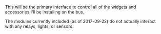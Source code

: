 This will be the primary interface to control all of the widgets and accessories I'll be installing on the bus.

The modules currently included (as of 2017-09-22) do not actually interact with any relays, lights, or sensors.
